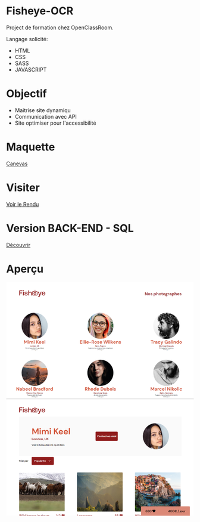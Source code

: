 # Fisheye-OCR

Project de formation chez OpenClassRoom.

Langage solicité:

- HTML
- CSS
- SASS
- JAVASCRIPT

# Objectif

- Maitrise site dynamiqu
- Communication avec API
- Site optimiser pour l'accessibilité

# Maquette

[Canevas](https://www.figma.com/file/Q3yNeD7WTK9QHDldg9vaRl/UI-Design-FishEye-FR?node-id=0%3A1)

# Visiter

[Voir le Rendu](https://nerion-1337.github.io/Fisheye-OCR/)

# Version BACK-END - SQL

[Découvrir](https://github.com/Nerion-1337/Fisheye-OCR/tree/SQL)

# Aperçu

![screenshot du site](./assets/maquette.png)
